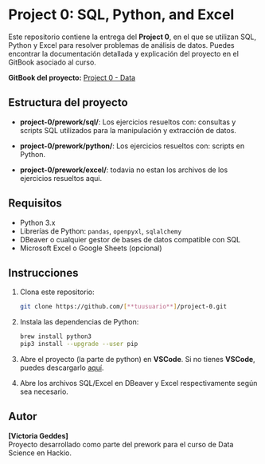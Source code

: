 # Project 0: SQL, Python, and Excel

Este repositorio contiene la entrega del **Project 0**, en el que se utilizan SQL, Python y Excel para resolver problemas de análisis de datos. Puedes encontrar la documentación detallada y explicación del proyecto en el GitBook asociado al curso.

**GitBook del proyecto:** [Project 0 - Data](https://hack-io.gitbook.io/project-0-data)

## Estructura del proyecto

- **project-0/prework/sql/**: Los ejercicios resueltos con: consultas y scripts SQL utilizados para la manipulación y extracción de datos.

- **project-0/prework/python/**: Los ejercicios resueltos con: scripts en Python.

- **project-0/prework/excel/**: todavia no estan los archivos de los ejercicios resueltos aqui.

## Requisitos

- Python 3.x
- Librerías de Python: `pandas`, `openpyxl`, `sqlalchemy`
- DBeaver o cualquier gestor de bases de datos compatible con SQL
- Microsoft Excel o Google Sheets (opcional)

## Instrucciones

1. Clona este repositorio:
   ```bash
   git clone https://github.com/[**tuusuario**]/project-0.git
   ```
2. Instala las dependencias de Python:
   ```bash
   brew install python3
   pip3 install --upgrade --user pip
   ```
3. Abre el proyecto (la parte de python) en **VSCode**. Si no tienes **VSCode**, puedes descargarlo [aquí](https://code.visualstudio.com/).

4. Abre los archivos SQL/Excel en DBeaver y Excel respectivamente según sea necesario.

## Autor

**[Victoria Geddes]**  
Proyecto desarrollado como parte del prework para el curso de Data Science en Hackio.

